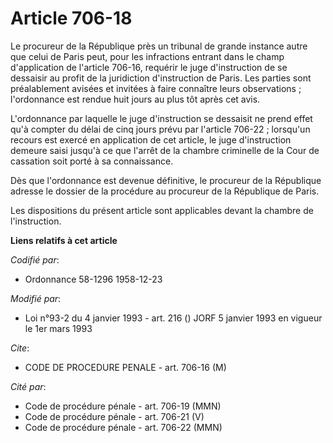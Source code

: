 # Article 706-18

Le procureur de la République près un tribunal de grande instance autre que celui de Paris peut, pour les infractions entrant
dans le champ d'application de l'article 706-16, requérir le juge d'instruction de se dessaisir au profit de la juridiction
d'instruction de Paris. Les parties sont préalablement avisées et invitées à faire connaître leurs observations ;
l'ordonnance est rendue huit jours au plus tôt après cet avis.

L'ordonnance par laquelle le juge d'instruction se dessaisit ne prend effet qu'à compter du délai de cinq jours prévu par
l'article 706-22 ; lorsqu'un recours est exercé en application de cet article, le juge d'instruction demeure saisi jusqu'à ce
que l'arrêt de la chambre criminelle de la Cour de cassation soit porté à sa connaissance.

Dès que l'ordonnance est devenue définitive, le procureur de la République adresse le dossier de la procédure au procureur de
la République de Paris.

Les dispositions du présent article sont applicables devant la chambre de l'instruction.

**Liens relatifs à cet article**

_Codifié par_:

  - Ordonnance 58-1296 1958-12-23

_Modifié par_:

  - Loi n°93-2 du 4 janvier 1993 - art. 216 () JORF 5 janvier 1993 en vigueur le 1er mars 1993

_Cite_:

  - CODE DE PROCEDURE PENALE - art. 706-16 (M)

_Cité par_:

  - Code de procédure pénale - art. 706-19 (MMN)
  - Code de procédure pénale - art. 706-21 (V)
  - Code de procédure pénale - art. 706-22 (MMN)
